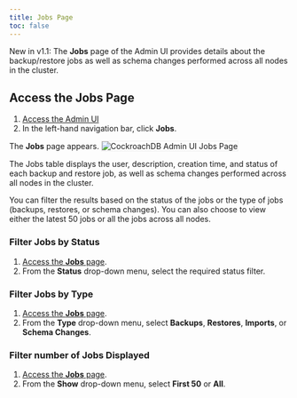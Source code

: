 ```yaml
---
title: Jobs Page
toc: false
---
```


<span class="version-tag">New in v1.1:</span> The **Jobs** page of the Admin UI provides details about the backup/restore jobs as well as schema changes performed across all nodes in the cluster.

<div id="toc"></div>

## Access the Jobs Page
1. [Access the Admin UI](admin-ui-access-and-navigate.html#access-the-admin-ui)
2. In the left-hand navigation bar, click **Jobs**.

The **Jobs** page appears.
<img src="{{ 'images/admin_ui_jobs_page.png' | relative_url }}" alt="CockroachDB Admin UI Jobs Page" style="border:1px solid #eee;max-width:100%" />

The Jobs table displays the user, description, creation time, and status of each backup and restore job, as well as schema changes performed across all nodes in the cluster.

You can filter the results based on the status of the jobs or the type of jobs (backups, restores, or schema changes). You can also choose to view either the latest 50 jobs or all the jobs across all nodes.

### Filter Jobs by Status
1. [Access the **Jobs** page](admin-ui-jobs_page.html#access-the-jobs-page).
2. From the **Status** drop-down menu, select the required status filter.

### Filter Jobs by Type
1. [Access the **Jobs** page](admin-ui-jobs_page.html#access-the-jobs-page).
2. From the **Type** drop-down menu, select **Backups**, **Restores**, **Imports**, or **Schema Changes**.

### Filter number of Jobs Displayed
1. [Access the **Jobs** page](admin-ui-jobs_page.html#access-the-jobs-page).
2. From the **Show** drop-down menu, select **First 50** or **All**.



